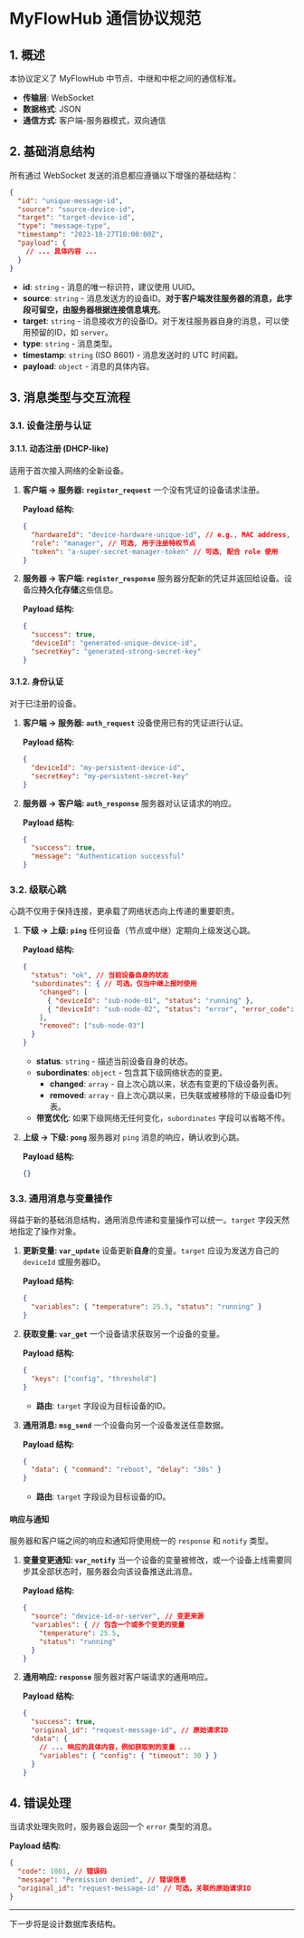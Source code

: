 # MyFlowHub 通信协议规范

## 1. 概述

本协议定义了 MyFlowHub 中节点、中继和中枢之间的通信标准。

- **传输层**: WebSocket
- **数据格式**: JSON
- **通信方式**: 客户端-服务器模式，双向通信

## 2. 基础消息结构

所有通过 WebSocket 发送的消息都应遵循以下增强的基础结构：

```json
{
  "id": "unique-message-id",
  "source": "source-device-id",
  "target": "target-device-id",
  "type": "message-type",
  "timestamp": "2023-10-27T10:00:00Z",
  "payload": {
    // ... 具体内容 ...
  }
}
```

- **id**: `string` - 消息的唯一标识符，建议使用 UUID。
- **source**: `string` - 消息发送方的设备ID。**对于客户端发往服务器的消息，此字段可留空，由服务器根据连接信息填充**。
- **target**: `string` - 消息接收方的设备ID。对于发往服务器自身的消息，可以使用预留的ID，如 `server`。
- **type**: `string` - 消息类型。
- **timestamp**: `string` (ISO 8601) - 消息发送时的 UTC 时间戳。
- **payload**: `object` - 消息的具体内容。

## 3. 消息类型与交互流程

### 3.1. 设备注册与认证

#### 3.1.1. 动态注册 (DHCP-like)

适用于首次接入网络的全新设备。

1.  **客户端 -> 服务器: `register_request`**
    一个没有凭证的设备请求注册。

    **Payload 结构:**
    ```json
    {
      "hardwareId": "device-hardware-unique-id", // e.g., MAC address, CPU serial
      "role": "manager", // 可选, 用于注册特权节点
      "token": "a-super-secret-manager-token" // 可选, 配合 role 使用
    }
    ```

2.  **服务器 -> 客户端: `register_response`**
    服务器分配新的凭证并返回给设备。设备应**持久化存储**这些信息。

    **Payload 结构:**
    ```json
    {
      "success": true,
      "deviceId": "generated-unique-device-id",
      "secretKey": "generated-strong-secret-key"
    }
    ```

#### 3.1.2. 身份认证

对于已注册的设备。

1.  **客户端 -> 服务器: `auth_request`**
    设备使用已有的凭证进行认证。

    **Payload 结构:**
    ```json
    {
      "deviceId": "my-persistent-device-id",
      "secretKey": "my-persistent-secret-key"
    }
    ```

2.  **服务器 -> 客户端: `auth_response`**
    服务器对认证请求的响应。

    **Payload 结构:**
    ```json
    {
      "success": true,
      "message": "Authentication successful"
    }
    ```

### 3.2. 级联心跳

心跳不仅用于保持连接，更承载了网络状态向上传递的重要职责。

1.  **下级 -> 上级: `ping`**
    任何设备（节点或中继）定期向上级发送心跳。

    **Payload 结构:**
    ```json
    {
      "status": "ok", // 当前设备自身的状态
      "subordinates": { // 可选，仅当中继上报时使用
        "changed": [
          { "deviceId": "sub-node-01", "status": "running" },
          { "deviceId": "sub-node-02", "status": "error", "error_code": 500 }
        ],
        "removed": ["sub-node-03"]
      }
    }
    ```
    - **status**: `string` - 描述当前设备自身的状态。
    - **subordinates**: `object` - 包含其下级网络状态的变更。
      - **changed**: `array` - 自上次心跳以来，状态有变更的下级设备列表。
      - **removed**: `array` - 自上次心跳以来，已失联或被移除的下级设备ID列表。
    - **带宽优化**: 如果下级网络无任何变化，`subordinates` 字段可以省略不传。

2.  **上级 -> 下级: `pong`**
    服务器对 `ping` 消息的响应，确认收到心跳。

    **Payload 结构:**
    ```json
    {}
    ```

### 3.3. 通用消息与变量操作

得益于新的基础消息结构，通用消息传递和变量操作可以统一。`target` 字段天然地指定了操作对象。

1.  **更新变量: `var_update`**
    设备更新**自身**的变量。`target` 应设为发送方自己的 `deviceId` 或服务器ID。

    **Payload 结构:**
    ```json
    {
      "variables": { "temperature": 25.5, "status": "running" }
    }
    ```

2.  **获取变量: `var_get`**
    一个设备请求获取另一个设备的变量。

    **Payload 结构:**
    ```json
    {
      "keys": ["config", "threshold"]
    }
    ```
    - **路由**: `target` 字段设为目标设备的ID。

3.  **通用消息: `msg_send`**
    一个设备向另一个设备发送任意数据。

    **Payload 结构:**
    ```json
    {
      "data": { "command": "reboot", "delay": "30s" }
    }
    ```
    - **路由**: `target` 字段设为目标设备的ID。

#### 响应与通知

服务器和客户端之间的响应和通知将使用统一的 `response` 和 `notify` 类型。

1.  **变量变更通知: `var_notify`**
    当一个设备的变量被修改，或一个设备上线需要同步其全部状态时，服务器会向该设备推送此消息。

    **Payload 结构:**
    ```json
    {
      "source": "device-id-or-server", // 变更来源
      "variables": { // 包含一个或多个变更的变量
        "temperature": 25.5,
        "status": "running"
      }
    }
    ```

2.  **通用响应: `response`**
    服务器对客户端请求的通用响应。

    **Payload 结构:**
    ```json
    {
      "success": true,
      "original_id": "request-message-id", // 原始请求ID
      "data": {
        // ... 响应的具体内容，例如获取到的变量 ...
        "variables": { "config": { "timeout": 30 } }
      }
    }
    ```

## 4. 错误处理

当请求处理失败时，服务器会返回一个 `error` 类型的消息。

**Payload 结构:**
```json
{
  "code": 1001, // 错误码
  "message": "Permission denied", // 错误信息
  "original_id": "request-message-id" // 可选，关联的原始请求ID
}
```

---
下一步将是设计数据库表结构。
